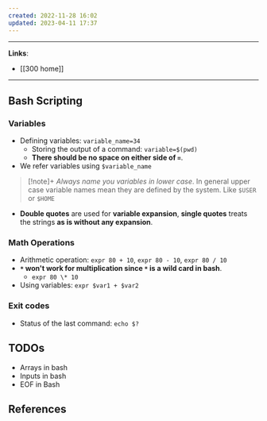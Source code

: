 ```yaml
---
created: 2022-11-28 16:02
updated: 2023-04-11 17:37
---
```

---
**Links**: 
- [[300 home]]

---
## Bash Scripting
### Variables
- Defining variables: `variable_name=34`
	- Storing the output of a command: `variable=$(pwd)`
	- **There should be no space on either side of `=`**.
- We refer variables using `$variable_name`

> [!note]+ *Always name you variables in lower case*. 
> In general upper case variable names mean they are defined by the system. Like `$USER` or `$HOME`

- **Double quotes** are used for **variable expansion**, **single quotes** treats the strings **as is without any expansion**.

### Math Operations
- Arithmetic operation: `expr 80 + 10`, `expr 80 - 10`, `expr 80 / 10`
- **`*` won't work for multiplication since `*` is a wild card in bash**.
	- `expr 80 \* 10`
- Using variables: `expr $var1 + $var2` 

### Exit codes
- Status of the last command: `echo $?`

## TODOs
- Arrays in bash
- Inputs in bash
- EOF in Bash

## References